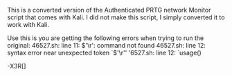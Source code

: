 This is a converted version of the Authenticated PRTG network Monitor script that comes with Kali.
I did not make this script, I simply converted it to work with Kali.

Use this is you are getting the following errors when trying to run the original:
46527.sh: line 11: $'\r': command not found
46527.sh: line 12: syntax error near unexpected token `$'\r''
'6527.sh: line 12: `usage()

-X3R[]
